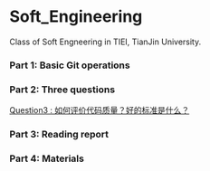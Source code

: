 # Soft_Engineering
Class of Soft Engneering in TIEI, TianJin University.

### Part 1: Basic Git operations



### Part 2: Three questions

[Question3 : 如何评价代码质量？好的标准是什么？](questions/Q3整洁的代码就是好的代码.md)



### Part 3: Reading report



### Part 4: Materials

